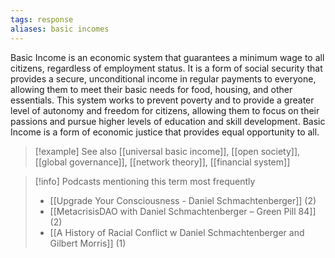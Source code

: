 ```yaml
---
tags: response
aliases: basic incomes
---
```


Basic Income is an economic system that guarantees a minimum wage to all citizens, regardless of employment status. It is a form of social security that provides a secure, unconditional income in regular payments to everyone, allowing them to meet their basic needs for food, housing, and other essentials. This system works to prevent poverty and to provide a greater level of autonomy and freedom for citizens, allowing them to focus on their passions and pursue higher levels of education and skill development. Basic Income is a form of economic justice that provides equal opportunity to all.

> [!example] See also
> [[universal basic income]], [[open society]], [[global governance]], [[network theory]], [[financial system]]

> [!info] Podcasts mentioning this term most frequently
> * [[Upgrade Your Consciousness - Daniel Schmachtenberger]] (2)
> * [[MetacrisisDAO with Daniel Schmachtenberger – Green Pill 84]] (2)
> * [[A History of Racial Conflict w  Daniel Schmachtenberger and Gilbert Morris]] (1)